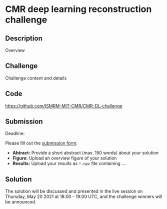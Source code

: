# CMR deep learning reconstruction challenge
## Description
Overview

## Challenge
Challenge content and details

## Code
https://github.com/ISMRM-MIT-CMR/CMR-DL-challenge

## Submission
Deadline:

Please fill out the [submission form](https://docs.google.com/forms/d/e/1FAIpQLScwdz94oFSCMdp5QICPLu1E1ZyZuy0k1ahWJ1BBjGjCtnikvA/viewform?usp=sf_link):
- **Abtract:** Provide a short abstract (max. 150 words) about your solution
- **Figure:** Upload an overview figure of your solution
- **Results:** Upload your results as `*.npz` file containing ....

## Solution
The solution will be discussed and presented in the live session on Thursday, May 20 2021 at 18:00 - 19:00 UTC, and the challenge winners will be announced.